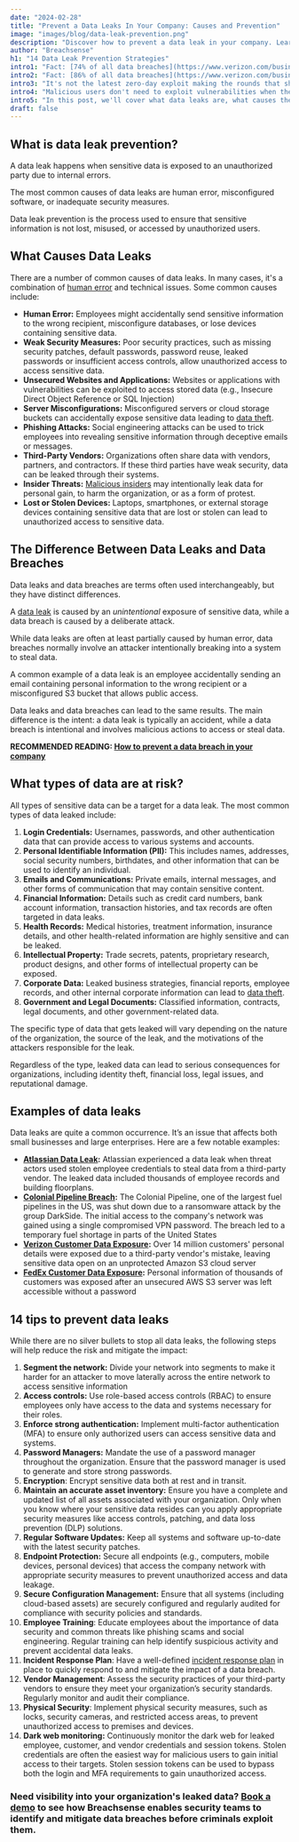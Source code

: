 ```yaml
---
date: "2024-02-28"
title: "Prevent a Data Leaks In Your Company: Causes and Prevention"
image: "images/blog/data-leak-prevention.png"
description: "Discover how to prevent a data leak in your company. Learn the causes and steps needed to prevent a data leak in your company." 
author: "Breachsense"
h1: "14 Data Leak Prevention Strategies"
intro1: "Fact: [74% of all data breaches](https://www.verizon.com/business/resources/Tf30/reports/2023-data-breach-investigations-report-dbir.pdf) include an element of human error."
intro2: "Fact: [86% of all data breaches](https://www.verizon.com/business/resources/Tf30/reports/2023-data-breach-investigations-report-dbir.pdf) involve the use of stolen credentials."
intro3: "It's not the latest zero-day exploit making the rounds that should keep you up at night."
intro4: "Malicious users don't need to exploit vulnerabilities when they can simply exploit server misconfigurations or leaked employee passwords to gain unauthorized access."
intro5: "In this post, we'll cover what data leaks are, what causes them, what kind of data is at risk along with 14 strategies you can use to prevent a data leak in your organization."
draft: false
---
```

## What is data leak prevention?

A data leak happens when sensitive data is exposed to an unauthorized party due to internal errors.

The most common causes of data leaks are human error, misconfigured software, or inadequate security measures.

Data leak prevention is the process used to ensure that sensitive information is not lost, misused, or accessed by unauthorized users.

## What Causes Data Leaks

There are a number of common causes of data leaks. In many cases, it's a combination of [human error](https://www.breachsense.com/blog/data-breach-human-error/) and technical issues. Some common causes include:

- **Human Error:** Employees might accidentally send sensitive information to the wrong recipient, misconfigure databases, or lose devices containing sensitive data.
- **Weak Security Measures:** Poor security practices, such as missing security patches, default passwords, password reuse, leaked passwords or insufficient access controls, allow unauthorized access to access sensitive data.
- **Unsecured Websites and Applications:** Websites or applications with vulnerabilities can be exploited to access stored data (e.g., Insecure Direct Object Reference or SQL Injection)
- **Server Misconfigurations:** Misconfigured servers or cloud storage buckets can accidentally expose sensitive data leading to [data theft](https://www.breachsense.com/blog/data-theft/).
- **Phishing Attacks:** Social engineering attacks can be used to trick employees into revealing sensitive information through deceptive emails or messages.
- **Third-Party Vendors:** Organizations often share data with vendors, partners, and contractors. If these third parties have weak security, data can be leaked through their systems.
- **Insider Threats:** [Malicious insiders](https://www.breachsense.com/blog/insider-threat-data-breach/) may intentionally leak data for personal gain, to harm the organization, or as a form of protest.
- **Lost or Stolen Devices:** Laptops, smartphones, or external storage devices containing sensitive data that are lost or stolen can lead to unauthorized access to sensitive data.

## The Difference Between Data Leaks and Data Breaches

Data leaks and data breaches are terms often used interchangeably, but they have distinct differences.

A [data leak](https://www.breachsense.com/blog/data-leak/) is caused by an *unintentional* exposure of sensitive data, while a data breach is caused by a deliberate attack.

While data leaks are often at least partially caused by human error, data breaches normally involve an attacker intentionally breaking into a system to steal data.

A common example of a data leak is an employee accidentally sending an email containing personal information to the wrong recipient or a misconfigured S3 bucket that allows public access.

Data leaks and data breaches can lead to the same results. The main difference is the intent: a data leak is typically an accident, while a data breach is intentional and involves malicious actions to access or steal data.

**RECOMMENDED READING: [How to prevent a data breach in your company](https://www.breachsense.com/blog/data-breach-prevention/)**

## What types of data are at risk?

All types of sensitive data can be a target for a data leak. The most common types of data leaked include:

1. **Login Credentials:** Usernames, passwords, and other authentication data that can provide access to various systems and accounts.
2. **Personal Identifiable Information (PII):** This includes names, addresses, social security numbers, birthdates, and other information that can be used to identify an individual.
3. **Emails and Communications:** Private emails, internal messages, and other forms of communication that may contain sensitive content.
4. **Financial Information:** Details such as credit card numbers, bank account information, transaction histories, and tax records are often targeted in data leaks.
5. **Health Records:** Medical histories, treatment information, insurance details, and other health-related information are highly sensitive and can be leaked.
6. **Intellectual Property:** Trade secrets, patents, proprietary research, product designs, and other forms of intellectual property can be exposed.
7. **Corporate Data:** Leaked business strategies, financial reports, employee records, and other internal corporate information can lead to [data theft](https://www.breachsense.com/blog/data-theft/).
8. **Government and Legal Documents:** Classified information, contracts, legal documents, and other government-related data.

The specific type of data that gets leaked will vary depending on the nature of the organization, the source of the leak, and the motivations of the attackers responsible for the leak.

Regardless of the type, leaked data can lead to serious consequences for organizations, including identity theft, financial loss, legal issues, and reputational damage.

## Examples of data leaks

Data leaks are quite a common occurrence. It’s an issue that affects both small businesses and large enterprises. Here are a few notable examples:

- **[Atlassian Data Leak](https://www.bleepingcomputer.com/news/security/atlassian-data-leak-caused-by-stolen-employee-credentials/):** Atlassian experienced a data leak when threat actors used stolen employee credentials to steal data from a third-party vendor. The leaked data included thousands of employee records and building floorplans.
- **[Colonial Pipeline Breach](https://en.wikipedia.org/wiki/Colonial_Pipeline_ransomware_attack):** The Colonial Pipeline, one of the largest fuel pipelines in the US, was shut down due to a ransomware attack by the group DarkSide. The initial access to the company's network was gained using a single compromised VPN password. The breach led to a temporary fuel shortage in parts of the United States
- **[Verizon Customer Data Exposure](https://thehackernews.com/2017/07/over-14-million-verizon-customers-data.html):** Over 14 million customers' personal details were exposed due to a third-party vendor's mistake, leaving sensitive data open on an unprotected Amazon S3 cloud server​
- **[FedEx Customer Data Exposure](https://www.zdnet.com/article/unsecured-server-exposes-fedex-customer-records/):** Personal information of thousands of customers was exposed after an unsecured AWS S3 server was left accessible without a password​

## 14 tips to prevent data leaks

While there are no silver bullets to stop all data leaks, the following steps will help reduce the risk and mitigate the impact:

1. **Segment the network:** Divide your network into segments to make it harder for an attacker to move laterally across the entire network to access sensitive information
2. **Access controls:** Use role-based access controls (RBAC) to ensure employees only have access to the data and systems necessary for their roles.
3. **Enforce strong authentication:** Implement multi-factor authentication (MFA) to ensure only authorized users can access sensitive data and systems.
4. **Password Managers:** Mandate the use of a password manager throughout the organization. Ensure that the password manager is used to generate and store strong passwords.
5. **Encryption**: Encrypt sensitive data both at rest and in transit.
6. **Maintain an accurate asset inventory:** Ensure you have a complete and updated list of all assets associated with your organization. Only when you know where your sensitive data resides can you apply appropriate security measures like access controls, patching, and data loss prevention (DLP) solutions.
7. **Regular Software Updates:** Keep all systems and software up-to-date with the latest security patches.
8. **Endpoint Protection:** Secure all endpoints (e.g., computers, mobile devices, personal devices) that access the company network with appropriate security measures to prevent unauthorized access and data leakage.
9. **Secure Configuration Management:** Ensure that all systems (including cloud-based assets) are securely configured and regularly audited for compliance with security policies and standards.
10. **Employee Training**: Educate employees about the importance of data security and common threats like phishing scams and social engineering. Regular training can help identify suspicious activity and prevent accidental data leaks.
11. **Incident Response Plan**: Have a well-defined [incident response plan](https://www.breachsense.com/blog/data-breach-response/) in place to quickly respond to and mitigate the impact of a data breach.
12. **Vendor Management**: Assess the security practices of your third-party vendors to ensure they meet your organization’s security standards. Regularly monitor and audit their compliance.
13. **Physical Security**: Implement physical security measures, such as locks, security cameras, and restricted access areas, to prevent unauthorized access to premises and devices.
14. **Dark web monitoring:** Continuously monitor the dark web for leaked employee, customer, and vendor credentials and session tokens. Stolen credentials are often the easiest way for malicious users to gain initial access to their targets. Stolen session tokens can be used to bypass both the login and MFA requirements to gain unauthorized access.

### Need visibility into your organization's leaked data? [Book a demo](https://www.breachsense.com/book-demo/) to see how Breachsense enables security teams to identify and mitigate data breaches before criminals exploit them.
